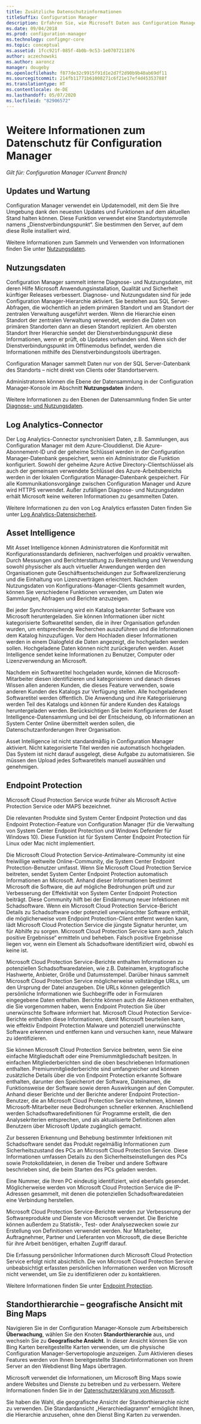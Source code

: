 ```yaml
---
title: Zusätzliche Datenschutzinformationen
titleSuffix: Configuration Manager
description: Erfahren Sie, wie Microsoft Daten aus Configuration Manager sammelt und verwendet.
ms.date: 09/04/2018
ms.prod: configuration-manager
ms.technology: configmgr-core
ms.topic: conceptual
ms.assetid: 1fcc921f-085f-4b0b-9c53-1e0707211076
author: aczechowski
ms.author: aaroncz
manager: dougeby
ms.openlocfilehash: f877de32c9915f91d1e2d7f2d90b9b40ab69df11
ms.sourcegitcommit: 214fb11771b61008271c6f21e17ef4d45353788f
ms.translationtype: HT
ms.contentlocale: de-DE
ms.lasthandoff: 05/07/2020
ms.locfileid: "82906572"
---
```

# <a name="additional-information-about-privacy-for-configuration-manager"></a>Weitere Informationen zum Datenschutz für Configuration Manager

*Gilt für: Configuration Manager (Current Branch)*


## <a name="updates-and-servicing"></a>Updates und Wartung

Configuration Manager verwendet ein Updatemodell, mit dem Sie Ihre Umgebung dank den neuesten Updates und Funktionen auf dem aktuellen Stand halten können. Diese Funktion verwendet eine Standortsystemrolle namens „Dienstverbindungspunkt“. Sie bestimmen den Server, auf dem diese Rolle installiert wird. 

Weitere Informationen zum Sammeln und Verwenden von Informationen finden Sie unter [Nutzungsdaten](#usage-data).



## <a name="usage-data"></a>Nutzungsdaten

Configuration Manager sammelt interne Diagnose- und Nutzungsdaten, mit deren Hilfe Microsoft Anwendungsinstallation, Qualität und Sicherheit künftiger Releases verbessert.
Diagnose- und Nutzungsdaten sind für jede Configuration Manager-Hierarchie aktiviert. Sie bestehen aus SQL Server-Abfragen, die wöchentlich an jedem primären Standort und am Standort der zentralen Verwaltung ausgeführt werden. Wenn die Hierarchie einen Standort der zentralen Verwaltung verwendet, werden die Daten von primären Standorten dann an diesen Standort repliziert. Am obersten Standort Ihrer Hierarchie sendet der Dienstverbindungspunkt diese Informationen, wenn er prüft, ob Updates vorhanden sind. Wenn sich der Dienstverbindungspunkt im Offlinemodus befindet, werden die Informationen mithilfe des Dienstverbindungstools übertragen.

Configuration Manager sammelt Daten nur von der SQL Server-Datenbank des Standorts – nicht direkt von Clients oder Standortservern.

Administratoren können die Ebene der Datensammlung in der Configuration Manager-Konsole im Abschnitt **Nutzungsdaten** ändern.

Weitere Informationen zu den Ebenen der Datensammlung finden Sie unter [Diagnose- und Nutzungsdaten](../diagnostics/diagnostics-and-usage-data.md).



## <a name="log-analytics-connector"></a>Log Analytics-Connector

Der Log Analytics-Connector synchronisiert Daten, z.B. Sammlungen, aus Configuration Manager mit dem Azure-Clouddienst. Die Azure-Abonnement-ID und der geheime Schlüssel werden in der Configuration Manager-Datenbank gespeichert, wenn ein Administrator die Funktion konfiguriert. Sowohl der geheime Azure Active Directory-Clientschlüssel als auch der gemeinsam verwendete Schlüssel des Azure-Arbeitsbereichs werden in der lokalen Configuration Manager-Datenbank gespeichert. Für alle Kommunikationsvorgänge zwischen Configuration Manager und Azure wird HTTPS verwendet. Außer zufälligen Diagnose- und Nutzungsdaten erhält Microsoft keine weiteren Informationen zu gesammelten Daten. 

Weitere Informationen zu den von Log Analytics erfassten Daten finden Sie unter [Log Analytics-Datensicherheit](https://docs.microsoft.com/azure/log-analytics/log-analytics-data-security).



## <a name="asset-intelligence"></a>Asset Intelligence

Mit Asset Intelligence können Administratoren die Konformität mit Konfigurationsstandards definieren, nachverfolgen und proaktiv verwalten. Durch Messungen und Berichterstattung zu Bereitstellung und Verwendung sowohl physischer als auch virtueller Anwendungen werden den Organisationen gute Geschäftsentscheidungen zur Softwarelizenzierung und die Einhaltung von Lizenzverträgen erleichtert. Nachdem Nutzungsdaten von Konfigurations-Manager-Clients gesammelt wurden, können Sie verschiedene Funktionen verwenden, um Daten wie Sammlungen, Abfragen und Berichte anzuzeigen.

Bei jeder Synchronisierung wird ein Katalog bekannter Software von Microsoft heruntergeladen. Sie können Informationen über nicht kategorisierte Softwaretitel senden, die in ihrer Organisation gefunden wurden, um entsprechende Recherchen auszuführen und die Informationen dem Katalog hinzuzufügen. Vor dem Hochladen dieser Informationen werden in einem Dialogfeld die Daten angezeigt, die hochgeladen werden sollen. Hochgeladene Daten können nicht zurückgerufen werden. Asset Intelligence sendet keine Informationen zu Benutzer, Computer oder Lizenzverwendung an Microsoft.

Nachdem ein Softwaretitel hochgeladen wurde, können die Microsoft-Mitarbeiter diesen identifizieren und kategorisieren und danach dieses Wissen allen anderen Kunden, die dieses Feature verwenden, sowie anderen Kunden des Katalogs zur Verfügung stellen. Alle hochgeladenen Softwaretitel werden öffentlich. Die Anwendung und ihre Kategorisierung werden Teil des Katalogs und können für andere Kunden des Katalogs heruntergeladen werden. Berücksichtigen Sie beim Konfigurieren der Asset Intelligence-Datensammlung und bei der Entscheidung, ob Informationen an System Center Online übermittelt werden sollen, die Datenschutzanforderungen Ihrer Organisation.

Asset Intelligence ist nicht standardmäßig in Configuration Manager aktiviert. Nicht kategorisierte Titel werden nie automatisch hochgeladen. Das System ist nicht darauf ausgelegt, diese Aufgabe zu automatisieren. Sie müssen den Upload jedes Softwaretitels manuell auswählen und genehmigen.



## <a name="endpoint-protection"></a>Endpoint Protection

Microsoft Cloud Protection Service wurde früher als Microsoft Active Protection Service oder MAPS bezeichnet.

Die relevanten Produkte sind System Center Endpoint Protection und das Endpoint Protection-Feature von Configuration Manager (für die Verwaltung von System Center Endpoint Protection und Windows Defender für Windows 10). Diese Funktion ist für System Center Endpoint Protection für Linux oder Mac nicht implementiert.

Die Microsoft Cloud Protection Service-Antimalware-Community ist eine freiwillige weltweite Online-Community, die System Center Endpoint Protection-Benutzer umfasst. Wenn Sie Microsoft Cloud Protection Service beitreten, sendet System Center Endpoint Protection automatisch Informationen an Microsoft. Anhand dieser Informationen bestimmt Microsoft die Software, die auf mögliche Bedrohungen prüft und zur Verbesserung der Effektivität von System Center Endpoint Protection beiträgt. Diese Community hilft bei der Eindämmung neuer Infektionen mit Schadsoftware. Wenn ein Microsoft Cloud Protection Service-Bericht Details zu Schadsoftware oder potenziell unerwünschter Software enthält, die möglicherweise vom Endpoint Protection-Client entfernt werden kann, lädt Microsoft Cloud Protection Service die jüngste Signatur herunter, um für Abhilfe zu sorgen. Microsoft Cloud Protection Service kann auch „falsch positive Ergebnisse“ ermitteln und beheben. Falsch positive Ergebnisse liegen vor, wenn ein Element als Schadsoftware identifiziert wird, obwohl es keine ist. 

Microsoft Cloud Protection Service-Berichte enthalten Informationen zu potenziellen Schadsoftwaredateien, wie z.B. Dateinamen, kryptografische Hashwerte, Anbieter, Größe und Datumsstempel. Darüber hinaus sammelt Microsoft Cloud Protection Service möglicherweise vollständige URLs, um den Ursprung der Datei anzugeben. Die URLs können gelegentlich persönliche Informationen wie Suchbegriffe oder in Formularen eingegebene Daten enthalten. Berichte können auch die Aktionen enthalten, die Sie vorgenommen haben, wenn Endpoint Protection Sie über unerwünschte Software informiert hat. Microsoft Cloud Protection Service-Berichte enthalten diese Informationen, damit Microsoft beurteilen kann, wie effektiv Endpoint Protection Malware und potenziell unerwünschte Software erkennen und entfernen kann und versuchen kann, neue Malware zu identifizieren.

Sie können Microsoft Cloud Protection Service beitreten, wenn Sie eine einfache Mitgliedschaft oder eine Premiummitgliedschaft besitzen. In einfachen Mitgliederberichten sind die oben beschriebenen Informationen enthalten. Premiummitgliederberichte sind umfangreicher und können zusätzliche Details über die von Endpoint Protection erkannte Software enthalten, darunter den Speicherort der Software, Dateinamen, die Funktionsweise der Software sowie deren Auswirkungen auf den Computer. Anhand dieser Berichte und der Berichte anderer Endpoint Protection-Benutzer, die an Microsoft Cloud Protection Service teilnehmen, können Microsoft-Mitarbeiter neue Bedrohungen schneller erkennen. Anschließend werden Schadsoftwaredefinitionen für Programme erstellt, die den Analysekriterien entsprechen, und als aktualisierte Definitionen allen Benutzern über Microsoft Update zugänglich gemacht.

Zur besseren Erkennung und Behebung bestimmter Infektionen mit Schadsoftware sendet das Produkt regelmäßig Informationen zum Sicherheitszustand des PCs an Microsoft Cloud Protection Service. Diese Informationen umfassen Details zu den Sicherheitseinstellungen des PCs sowie Protokolldateien, in denen die Treiber und andere Software beschrieben sind, die beim Starten des PCs geladen werden.

Eine Nummer, die Ihren PC eindeutig identifiziert, wird ebenfalls gesendet. Möglicherweise werden von Microsoft Cloud Protection Service die IP-Adressen gesammelt, mit denen die potenziellen Schadsoftwaredateien eine Verbindung herstellen.

Microsoft Cloud Protection Service-Berichte werden zur Verbesserung der Softwareprodukte und Dienste von Microsoft verwendet. Die Berichte können außerdem zu Statistik-, Test- oder Analysezwecken sowie zur Erstellung von Definitionen verwendet werden. Nur Mitarbeiter, Auftragnehmer, Partner und Lieferanten von Microsoft, die diese Berichte für ihre Arbeit benötigen, erhalten Zugriff darauf.

Die Erfassung persönlicher Informationen durch Microsoft Cloud Protection Service erfolgt nicht absichtlich. Die von Microsoft Cloud Protection Service unbeabsichtigt erfassten persönlichen Informationen werden von Microsoft nicht verwendet, um Sie zu identifizieren oder zu kontaktieren.

Weitere Informationen finden Sie unter [Endpoint Protection](../../../protect/deploy-use/endpoint-protection.md).



## <a name="site-hierarchy--geographical-view-with-bing-maps"></a>Standorthierarchie – geografische Ansicht mit Bing Maps

Navigieren Sie in der Configuration Manager-Konsole zum Arbeitsbereich **Überwachung**, wählen Sie den Knoten **Standorthierarchie** aus, und wechseln Sie zu **Geografische Ansicht**. In dieser Ansicht können Sie von Bing Karten bereitgestellte Karten verwenden, um die physische Configuration Manager-Servertopologie anzuzeigen. Zum Aktivieren dieses Features werden von Ihnen bereitgestellte Standortinformationen von Ihrem Server an den Webdienst Bing Maps übertragen.

Microsoft verwendet die Informationen, um Microsoft Bing Maps sowie andere Websites und Dienste zu betreiben und zu verbessern. Weitere Informationen finden Sie in der [Datenschutzerklärung von Microsoft](https://privacy.microsoft.com/privacystatement).

Sie haben die Wahl, die geografische Ansicht der Standorthierarchie nicht zu verwenden. Die Standardansicht „Hierarchiediagramm“ ermöglicht Ihnen, die Hierarchie anzusehen, ohne den Dienst Bing Karten zu verwenden.
